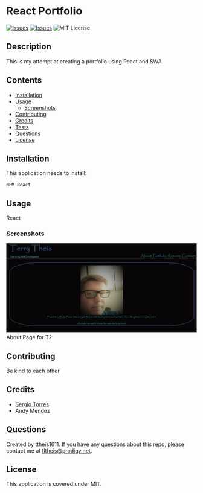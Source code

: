 # React Portfolio
[![Issues](https://img.shields.io/github/issues/ttheis1611/ReactPortfoliowk20)](https://github.com/ttheis1611/ReactPortfoliowk20/issues) [![Issues](https://img.shields.io/github/contributors/ttheis1611/ReactPortfoliowk20)](https://github.com/ttheis1611/ReactPortfoliowk20/graphs/contributors) ![MIT License](https://img.shields.io/badge/license-MIT-blue)


## Description
This is my attempt at creating a portfolio using React and SWA.

## Contents
* [Installation](#installation)
* [Usage](#usage)
   * [Screenshots](#screenshots)
* [Contributing](#contributing)
* [Credits](#credits)
* [Tests](#tests)
* [Questions](#questions)
* [License](#license)


## Installation
This application needs to install: 
```
NPM React
```
  
## Usage
React 
  
### Screenshots
![T2About](/src/assets/screenshots/T2About.PNG)
About Page for T2 
 


## Contributing
Be kind to each other
  
## Credits
* [Sergio Torres](https://github.com/Sergioloman)
* Andy Mendez

  
## Questions
Created by ttheis1611. 
      If you have any questions about this repo, please contact me at tltheis@prodigy.net.
  
## License
This application is covered under MIT.